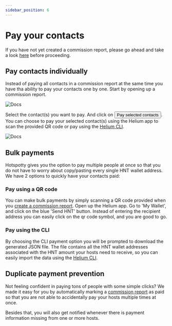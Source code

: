 ```yaml
---
sidebar_position: 6
---
```


# Pay your contacts

If you have not yet created a commission report, please go ahead and take a look [here](../workspace/generate-commission-reports) before proceeding.

## Pay contacts individually

Instead of paying all contacts in a commission report at the same time you have tha ability to pay your contacts one by one. Start by opening up a commission report.

![Docs](/img/workspace/pay-seperately-1.png)

Select the contact(s) you want to pay. And click on <button class="hotspotty-button">Pay selected contacts</button>.
You can choose to pay your selected contact(s) using the Helium app to scan the provided QR code or pay using the [Helium CLI](https://docs.helium.com/wallets/cli-wallet/).

![Docs](/img/workspace/pay-seperately-2.png)

## Bulk payments

Hotspotty gives you the option to pay multiple people at once so that you do not have to worry about copy/pasting every single HNT wallet address. We have 2 options to quickly have your contacts paid:

### Pay using a QR code

You can make bulk payments by simply scanning a QR code provided when you [create a commission report](../workspace/generate-commission-reports). Open up the Helium app. Go to 'My Wallet', and click on the blue 'Send HNT' button. Instead of entering the recipient address you can easily click on the qr code symbol, and you are good to go.

### Pay using the CLI

By choosing the CLI payment option you will be prompted to download the generated JSON file. The file contains all the HNT wallet addresses associated with the HNT amount your hosts need to receive, so you can easily import the data using the [Helium CLI](https://docs.helium.com/wallets/cli-wallet/).

## Duplicate payment prevention

Not feeling confident in paying tons of people with some simple clicks? We made it easy for you by automatically marking a [commission report](../workspace/generate-commission-reports) as paid so that you are not able to accidentally pay your hosts multiple times at once.

Besides that, you will also get notified whenever there is payment information missing from one or more hosts.
